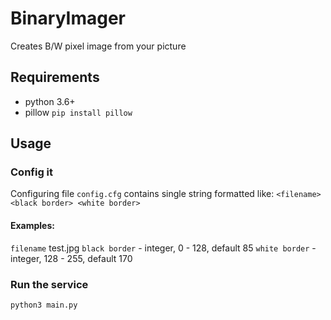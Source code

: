 # BinaryImager
Creates B/W pixel image from your picture

## Requirements
* python 3.6+
* pillow
`pip install pillow`

## Usage
### Config it
Configuring file `config.cfg` contains single string formatted like:
`<filename> <black border> <white border>  `

#### Examples:
`filename` test.jpg
`black border` - integer, 0 - 128, default 85
`white border` - integer, 128 - 255, default 170

### Run the service
`python3 main.py`